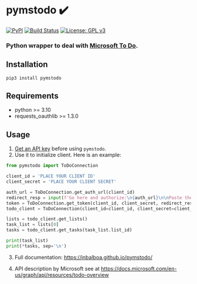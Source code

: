 # pymstodo ✔️
[![PyPI](https://img.shields.io/pypi/v/pymstodo.svg)](https://pypi.org/project/pymstodo/) [![Build Status](https://github.com/inbalboa/pymstodo/actions/workflows/main.yml/badge.svg)](https://github.com/inbalboa/pymstodo/actions/workflows/main.yml) [![License: GPL v3](https://img.shields.io/badge/License-GPLv3-blue.svg)](https://www.gnu.org/licenses/gpl-3.0)

### Python wrapper to deal with [Microsoft To Do](https://to-do.live.com).

## Installation
```
pip3 install pymstodo
```

## Requirements
* python >= 3.10
* requests_oauthlib >= 1.3.0

## Usage
1. [Get an API key](https://github.com/inbalboa/pymstodo/blob/master/GET_KEY.md) before using `pymstodo`.
2. Use it to initialize client. Here is an example:
```python
from pymstodo import ToDoConnection

client_id = 'PLACE YOUR CLIENT ID'
client_secret = 'PLACE YOUR CLIENT SECRET'

auth_url = ToDoConnection.get_auth_url(client_id)
redirect_resp = input(f'Go here and authorize:\n{auth_url}\n\nPaste the full redirect URL below:\n')
token = ToDoConnection.get_token(client_id, client_secret, redirect_resp)  # you have to save it somewhere
todo_client = ToDoConnection(client_id=client_id, client_secret=client_secret, token=token)

lists = todo_client.get_lists()
task_list = lists[0]
tasks = todo_client.get_tasks(task_list.list_id)

print(task_list)
print(*tasks, sep='\n')
```
3. Full documentation: https://inbalboa.github.io/pymstodo/

4. API description by Microsoft see at https://docs.microsoft.com/en-us/graph/api/resources/todo-overview
